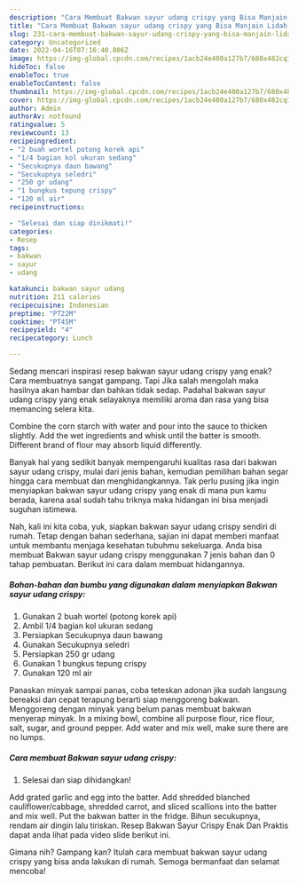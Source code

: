 ```yaml
---
description: "Cara Membuat Bakwan sayur udang crispy yang Bisa Manjain Lidah, Buat Buka Puasa}"
title: "Cara Membuat Bakwan sayur udang crispy yang Bisa Manjain Lidah, Buat Buka Puasa}"
slug: 231-cara-membuat-bakwan-sayur-udang-crispy-yang-bisa-manjain-lidah-buat-buka-puasa
category: Uncategorized
date: 2022-04-16T07:16:40.806Z
image: https://img-global.cpcdn.com/recipes/1acb24e400a127b7/680x482cq70/bakwan-sayur-udang-crispy-foto-resep-utama.jpg
hideToc: false
enableToc: true
enableTocContent: false
thumbnail: https://img-global.cpcdn.com/recipes/1acb24e400a127b7/680x482cq70/bakwan-sayur-udang-crispy-foto-resep-utama.jpg
cover: https://img-global.cpcdn.com/recipes/1acb24e400a127b7/680x482cq70/bakwan-sayur-udang-crispy-foto-resep-utama.jpg
author: Admin
authorAv: notfound
ratingvalue: 5
reviewcount: 13
recipeingredient:
- "2 buah wortel potong korek api"
- "1/4 bagian kol ukuran sedang"
- "Secukupnya daun bawang"
- "Secukupnya seledri"
- "250 gr udang"
- "1 bungkus tepung crispy"
- "120 ml air"
recipeinstructions:

- "Selesai dan siap dinikmati!"
categories:
- Resep
tags:
- bakwan
- sayur
- udang

katakunci: bakwan sayur udang 
nutrition: 211 calories
recipecuisine: Indonesian
preptime: "PT22M"
cooktime: "PT45M"
recipeyield: "4"
recipecategory: Lunch

---
```



Sedang mencari inspirasi resep bakwan sayur udang crispy yang enak? Cara membuatnya sangat gampang. Tapi Jika salah mengolah maka hasilnya akan hambar dan bahkan tidak sedap. Padahal bakwan sayur udang crispy yang enak selayaknya memiliki aroma dan rasa yang bisa memancing selera kita.


Combine the corn starch with water and pour into the sauce to thicken slightly. Add the wet ingredients and whisk until the batter is smooth. Different brand of flour may absorb liquid differently.

Banyak hal yang sedikit banyak mempengaruhi kualitas rasa dari bakwan sayur udang crispy, mulai dari jenis bahan, kemudian pemilihan bahan segar hingga cara membuat dan menghidangkannya. Tak perlu pusing jika ingin menyiapkan bakwan sayur udang crispy yang enak di mana pun kamu berada, karena asal sudah tahu triknya maka hidangan ini bisa menjadi suguhan istimewa.


Nah, kali ini kita coba, yuk, siapkan bakwan sayur udang crispy sendiri di rumah. Tetap dengan bahan sederhana, sajian ini dapat memberi manfaat untuk membantu menjaga kesehatan tubuhmu sekeluarga. Anda bisa membuat Bakwan sayur udang crispy menggunakan 7 jenis bahan dan 0 tahap pembuatan. Berikut ini cara dalam membuat hidangannya.

<!--inarticleads1-->

##### Bahan-bahan dan bumbu yang digunakan dalam menyiapkan Bakwan sayur udang crispy:

1. Gunakan 2 buah wortel (potong korek api)
1. Ambil 1/4 bagian kol ukuran sedang
1. Persiapkan Secukupnya daun bawang
1. Gunakan Secukupnya seledri
1. Persiapkan 250 gr udang
1. Gunakan 1 bungkus tepung crispy
1. Gunakan 120 ml air


Panaskan minyak sampai panas, coba teteskan adonan jika sudah langsung bereaksi dan cepat terapung berarti siap menggoreng bakwan. Menggoreng dengan minyak yang belum panas membuat bakwan menyerap minyak. In a mixing bowl, combine all purpose flour, rice flour, salt, sugar, and ground pepper. Add water and mix well, make sure there are no lumps. 

<!--inarticleads2-->

##### Cara membuat Bakwan sayur udang crispy:


1. Selesai dan siap dihidangkan!

Add grated garlic and egg into the batter. Add shredded blanched cauliflower/cabbage, shredded carrot, and sliced scallions into the batter and mix well. Put the bakwan batter in the fridge. Bihun secukupnya, rendam air dingin lalu tiriskan. Resep Bakwan Sayur Crispy Enak Dan Praktis dapat anda lihat pada video slide berikut ini. 

Gimana nih? Gampang kan? Itulah cara membuat bakwan sayur udang crispy yang bisa anda lakukan di rumah. Semoga bermanfaat dan selamat mencoba!
